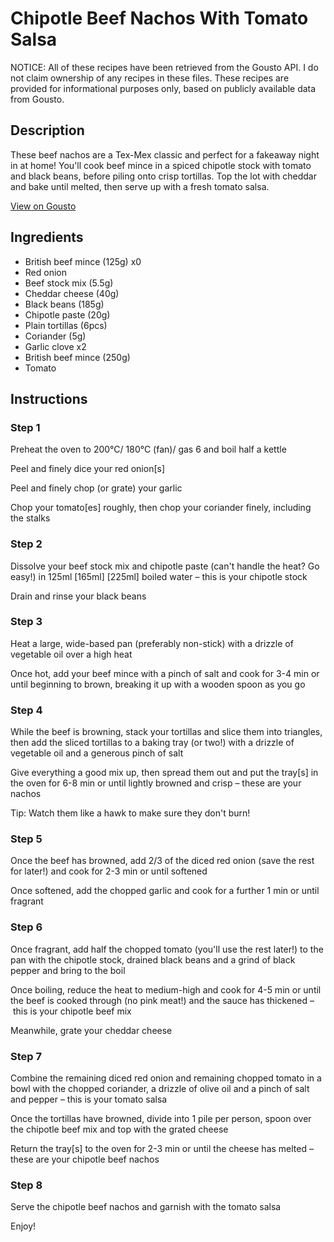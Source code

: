 # Chipotle Beef Nachos With Tomato Salsa

NOTICE: All of these recipes have been retrieved from the Gousto API. I do not claim ownership of any recipes in these files. These recipes are provided for informational purposes only, based on publicly available data from Gousto.

## Description

These beef nachos are a Tex-Mex classic and perfect for a fakeaway night in at home! You'll cook beef mince in a spiced chipotle stock with tomato and black beans, before piling onto crisp tortillas. Top the lot with cheddar and bake until melted, then serve up with a fresh tomato salsa.

[View on Gousto](https://www.gousto.co.uk/recipes/cookbook/chipotle-beef-nachos-with-tomato-salsa)

## Ingredients

- British beef mince (125g) x0
- Red onion
- Beef stock mix (5.5g)
- Cheddar cheese (40g)
- Black beans (185g)
- Chipotle paste (20g)
- Plain tortillas (6pcs)
- Coriander (5g)
- Garlic clove x2
- British beef mince (250g)
- Tomato

## Instructions


### Step 1

Preheat the oven to 200°C/ 180°C (fan)/ gas 6 and boil half a kettle

Peel and finely dice your red onion[s]

Peel and finely chop (or grate) your garlic

Chop your tomato[es] roughly, then chop your coriander finely, including the stalks


### Step 2

Dissolve your beef stock mix and chipotle paste (can't handle the heat? Go easy!) in 125ml<span class="text-purple"> [165ml] </span><span class="text-danger">[225ml]</span> boiled water – this is your chipotle stock

Drain and rinse your black beans


### Step 3

Heat a large, wide-based pan (preferably non-stick) with a drizzle of vegetable oil over a high heat

Once hot, add your beef mince with a pinch of salt and cook for 3-4 min or until beginning to brown, breaking it up with a wooden spoon as you go


### Step 4

While the beef is browning, stack your tortillas and slice them into triangles, then add the sliced tortillas to a baking tray (or two!) with a drizzle of vegetable oil and a generous pinch of salt

Give everything a good mix up, then spread them out and put the tray[s] in the oven for 6-8 min or until lightly browned and crisp – these are your nachos

Tip: Watch them like a hawk to make sure they don't burn!


### Step 5

Once the beef has browned, add 2/3 of the diced red onion (save the rest for later!) and cook for 2-3 min or until softened

Once softened, add the chopped garlic and cook for a further 1 min or until fragrant


### Step 6

Once fragrant, add half the chopped tomato (you'll use the rest later!) to the pan with the chipotle stock, drained black beans and a grind of black pepper and bring to the boil 

Once boiling, reduce the heat to medium-high and cook for 4-5 min or until the beef is cooked through (no pink meat!) and the sauce has thickened – this is your chipotle beef mix

Meanwhile, grate your cheddar cheese


### Step 7

Combine the remaining diced red onion and remaining chopped tomato in a bowl with the chopped coriander, a drizzle of olive oil and a pinch of salt and pepper – this is your tomato salsa

Once the tortillas have browned, divide into 1 pile per person, spoon over the chipotle beef mix and top with the grated cheese

Return the tray[s] to the oven for 2-3 min or until the cheese has melted – these are your chipotle beef nachos

### Step 8

Serve the chipotle beef nachos and garnish with the tomato salsa

Enjoy!

